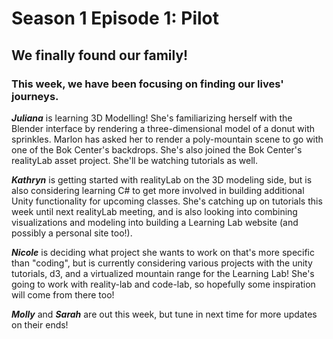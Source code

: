 # Season 1 Episode 1: Pilot

## We finally found our family! 

### This week, we have been focusing on finding our lives' journeys. 


***Juliana*** is learning 3D Modelling! She's familiarizing herself with the Blender interface by rendering a three-dimensional model of a donut with sprinkles. Marlon has asked her to render a poly-mountain scene to go with one of the Bok Center's backdrops. She's also joined the Bok Center's realityLab asset project. She'll be watching tutorials as well.

***Kathryn*** is getting started with realityLab on the 3D modeling side, but is also considering learning C# to get more involved in building additional Unity functionality for upcoming classes. She's catching up on tutorials this week until next realityLab meeting, and is also looking into combining visualizations and modeling into building a Learning Lab website (and possibly a personal site too!). 


***Nicole*** is deciding what project she wants to work on that's more specific than "coding", but is currently considering various projects with the unity tutorials, d3, and a virtualized mountain range for the Learning Lab! She's going to work with reality-lab and code-lab, so hopefully some inspiration will come from there too!

***Molly*** and ***Sarah*** are out this week, but tune in next time for more updates on their ends!




<!--stackedit_data:
eyJoaXN0b3J5IjpbLTU4MDU3ODEyMCw3MTQyNTU0ODgsLTU3NT
UyMDMxLC0xNjU1MDQxNzEzLDg0MDg3NzU0NywtMTc4ODE5MTYw
NywtNTU3OTE2ODUwLDE3NDU3Nzc5ODUsNDM1ODUxMTk4LDE1Nj
k2MTMsLTIxMjI2MTUzNDUsLTEyMzMxMzk5OTcsMTMxMDYyMjg4
NCwtNTk1NTY2NjkyLC0xODcxNzI0OTA2LDg2NzQzNDkxMSw3Mj
gyMjAxNDksLTE1NDIwNTYzMDIsLTEyNDEwMTMyLDY0MjU1ODQz
OV19
-->